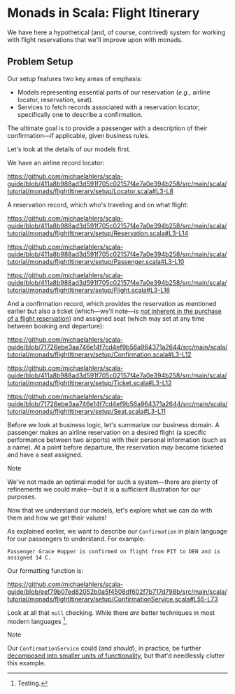 # Monads in Scala: Flight Itinerary

We have here a hypothetical (and, of course, contrived) system for working with flight reservations that we'll improve upon with monads.

## Problem Setup

Our setup features two key areas of emphasis:

- Models representing essential parts of our reservation (_e.g._, airline locator, reservation, seat).
- Services to fetch records associated with a reservation locator, specifically one to describe a confirmation.

The ultimate goal is to provide a passenger with a description of their confirmation—if applicable, given business rules.

Let's look at the details of our models first.

We have an airline record locator:

https://github.com/michaelahlers/scala-guide/blob/411a8b988ad3d591f705c02157f4e7a0e394b258/src/main/scala/tutorial/monads/flightItinerary/setup/Locator.scala#L3-L8

A reservation record, which who's traveling and on what flight:

https://github.com/michaelahlers/scala-guide/blob/411a8b988ad3d591f705c02157f4e7a0e394b258/src/main/scala/tutorial/monads/flightItinerary/setup/Reservation.scala#L3-L14

https://github.com/michaelahlers/scala-guide/blob/411a8b988ad3d591f705c02157f4e7a0e394b258/src/main/scala/tutorial/monads/flightItinerary/setup/Passenger.scala#L3-L10

https://github.com/michaelahlers/scala-guide/blob/411a8b988ad3d591f705c02157f4e7a0e394b258/src/main/scala/tutorial/monads/flightItinerary/setup/Flight.scala#L3-L16

And a confirmation record, which provides the reservation as mentioned earlier but also a ticket (which—we'll note—is [_not_ inherent in the purchase of a flight reservation][lifehacker-make-sure-your-flight-reservation-is-ticketed]) and assigned seat (which may set at any time between booking and departure):

[lifehacker-make-sure-your-flight-reservation-is-ticketed]: https://lifehacker.com/make-sure-your-flight-reservation-is-ticketed-before-yo-1836791737

https://github.com/michaelahlers/scala-guide/blob/71726ebe3aa746e14f7cd4ef9b56a964371a2644/src/main/scala/tutorial/monads/flightItinerary/setup/Confirmation.scala#L3-L12

https://github.com/michaelahlers/scala-guide/blob/411a8b988ad3d591f705c02157f4e7a0e394b258/src/main/scala/tutorial/monads/flightItinerary/setup/Ticket.scala#L3-L12

https://github.com/michaelahlers/scala-guide/blob/71726ebe3aa746e14f7cd4ef9b56a964371a2644/src/main/scala/tutorial/monads/flightItinerary/setup/Seat.scala#L3-L11

Before we look at business logic, let's summarize our business domain. A passenger makes an airline reservation on a desired flight (a specific performance between two airports) with their personal information (such as a name). At a point before departure, the reservation _may_ become ticketed and have a seat assigned.

> [!NOTE]  
> We've not made an optimal model for such a system—there are plenty of refinements we could make—but it is a sufficient illustration for our purposes.

Now that we understand our models, let's explore what we can do with them and how we get their values!

As explained earlier, we want to describe our `Confirmation` in plain language for our passengers to understand. For example:

```
Passenger Grace Hopper is confirmed on flight from PIT to DEN and is assigned 14 C.
```

Our formatting function is:

https://github.com/michaelahlers/scala-guide/blob/eef79b07ed82052b0a5f4508df602f7b717d798b/src/main/scala/tutorial/monads/flightItinerary/setup/ConfirmationService.scala#L55-L73

Look at all that `null` checking. While there _are_ better techniques in most modern languages [^null-safety],

[^null-safety]: Testing.

> [!NOTE]  
> Our `ConfirmationService` could (and _should_), in practice, be further [decomposed into smaller units of functionality][wikipedia-functional-decomposition], but that'd needlessly clutter this example.

[wikipedia-functional-decomposition]: https://en.wikipedia.org/wiki/Functional_decomposition
